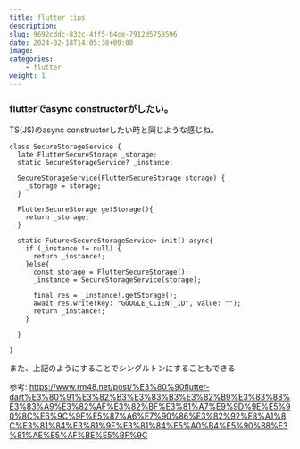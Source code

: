 ```yaml
---
title: flutter tips
description: 
slug: 9692cddc-832c-4ff5-b4ce-7912d5758596
date: 2024-02-18T14:05:38+09:00
image: 
categories:
    - flutter
weight: 1      
---
```



### flutterでasync constructorがしたい。

TS(JS)のasync constructorしたい時と同じような感じね。

```
class SecureStorageService {
  late FlutterSecureStorage _storage;
  static SecureStorageService? _instance;

  SecureStorageService(FlutterSecureStorage storage) {
    _storage = storage;
  }

  FlutterSecureStorage getStorage(){
    return _storage;
  }

  static Future<SecureStorageService> init() async{
    if (_instance != null) {
      return _instance!;
    }else{
      const storage = FlutterSecureStorage();
      _instance = SecureStorageService(storage);

      final res = _instance!.getStorage();
      await res.write(key: "GOOGLE_CLIENT_ID", value: "");
      return _instance!;
    }

  }

}
```

また、上記のようにすることでシングルトンにすることもできる

参考: https://www.rm48.net/post/%E3%80%90flutter-dart%E3%80%91%E3%82%B3%E3%83%B3%E3%82%B9%E3%83%88%E3%83%A9%E3%82%AF%E3%82%BF%E3%81%A7%E9%9D%9E%E5%90%8C%E6%9C%9F%E5%87%A6%E7%90%86%E3%82%92%E8%A1%8C%E3%81%84%E3%81%9F%E3%81%84%E5%A0%B4%E5%90%88%E3%81%AE%E5%AF%BE%E5%BF%9C





